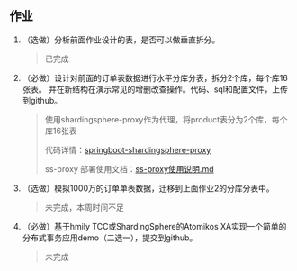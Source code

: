 ## 作业
1. （选做）分析前面作业设计的表，是否可以做垂直拆分。
    > 已完成
2. （必做）设计对前面的订单表数据进行水平分库分表，拆分2个库，每个库16张表。
并在新结构在演示常见的增删改查操作。代码、sql和配置文件，上传到github。
    > 使用shardingsphere-proxy作为代理，将product表分为2个库，每个库16张表
    > 
    > 代码详情：[springboot-shardingsphere-proxy](../springboot-shardingsphere-proxy/src/main/java/com/yx1)
    > 
    > ss-proxy 部署使用文档：[ss-proxy使用说明.md](ss-proxy使用说明.md)
3. （选做）模拟1000万的订单单表数据，迁移到上面作业2的分库分表中。
    > 未完成，本周时间不足

4. （必做）基于hmily TCC或ShardingSphere的Atomikos XA实现一个简单的分布式事务应用demo（二选一），提交到github。
    
    > 未完成